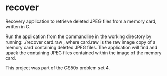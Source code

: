 # recover
Recovery application to retrieve deleted JPEG files from a memory card, written in C.

Run the application from the commandline in the working directory by running: ./recover card.raw , where card.raw is the raw image copy of a memory card containing deleted JPEG files. The application will find and upack the containing JPEG files contained within the image of the memory card.

This project was part of the CS50x problem set 4.
